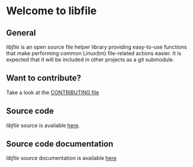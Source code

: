 # Welcome to libfile

## General

*libfile* is an open source file helper library providing easy-to-use
functions that make performing common Linux(tm) file-related actions
easier.  It is expected that it will be included in other projects as
a git submodule.

## Want to contribute?

Take a look at the [CONTRIBUTING file](https://github.com/animalcreek/libfile/blob/master/CONTRIBUTING.md)

## Source code

*libfile* source is available [here](https://github.com/animalcreek/libfile).

## Source code documentation

*libfile* source documentation is available
[here](https://animalcreek.github.io/libfile)
